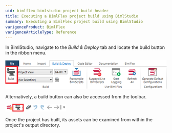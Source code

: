 ```yaml
---
uid: bimlflex-bimlstudio-project-build-header
title: Executing a BimlFlex project build using BimlStudio
summary: Executing a BimlFlex project build using BimlStudio
varigenceProduct: BimlFlex
varigenceArticleType: Reference
---
```

In BimlStudio, navigate to the *Build & Deploy* tab and locate the build button in the ribbon menu.

![Main Build Button](images/mainbuild.png "Main Build Button")

Alternatively, a build button can also be accessed from the toolbar.

![Toolbar Build Button](images/toolbarbuild.png "Toolbar Build Button")

Once the project has built, its assets can be examined from within the project's output directory.
